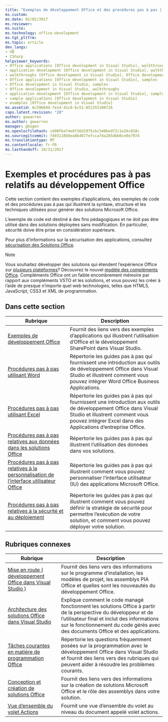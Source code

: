 ```yaml
---
title: "Exemples de développement Office et des procédures pas à pas | Documents Microsoft"
ms.custom: 
ms.date: 02/02/2017
ms.reviewer: 
ms.suite: 
ms.technology: office-development
ms.tgt_pltfrm: 
ms.topic: article
dev_langs:
- VB
- CSharp
helpviewer_keywords:
- Office applications [Office development in Visual Studio], walkthroughs
- application development [Office development in Visual Studio], walkthroughs
- walkthroughs [Office development in Visual Studio], Office development
- Office applications [Office development in Visual Studio], samples
- Office development in Visual Studio, samples
- Office development in Visual Studio, walkthroughs
- application development [Office development in Visual Studio], samples
- sample applications [Office development in Visual Studio]
- examples [Office development in Visual Studio]
ms.assetid: 6c59604d-7e14-41c0-bc51-851355100726
caps.latest.revision: "28"
author: gewarren
ms.author: gewarren
manager: ghogen
ms.openlocfilehash: cd90fbaf4e8f16d1975cbc540bedf2c1e26c018c
ms.sourcegitcommit: f40311056ea0b4677efcca74a285dbb0ce0e7974
ms.translationtype: MT
ms.contentlocale: fr-FR
ms.lasthandoff: 10/31/2017
---
```

# <a name="office-development-samples-and-walkthroughs"></a>Exemples et procédures pas à pas relatifs au développement Office
  Cette section contient des exemples d’applications, des exemples de code et des procédures pas à pas qui illustrent la syntaxe, structure et les techniques utilisées pour générer des solutions Microsoft Office.  
  
 L’exemple de code est destiné à des fins pédagogiques et ne doit pas être utilisé dans des solutions déployées sans modification. En particulier, sécurité doive être prise en considération supérieure.  
  
 Pour plus d’informations sur la sécurisation des applications, consultez [sécurisation des Solutions Office](../vsto/securing-office-solutions.md).  
  
> [!NOTE]  
>  Vous souhaitez développer des solutions qui étendent l’expérience Office sur [plusieurs plateformes](https://dev.office.com/add-in-availability)? Découvrez le nouvel [modèle des compléments Office](https://dev.office.com/docs/add-ins/overview/office-add-ins). Compléments Office ont un faible encombrement mémoire par rapport aux compléments VSTO et les solutions, et vous pouvez les créer à l’aide de presque n’importe quel web technologies, telles que HTML5, JavaScript, CSS3 et XML de programmation.  
  
## <a name="in-this-section"></a>Dans cette section  
  
|Rubrique|Description|  
|-----------|-----------------|  
|[Exemples de développement Office](../vsto/office-development-samples.md)|Fournit des liens vers des exemples d’applications qui illustrent l’utilisation d’Office et le développement SharePoint dans Visual Studio.|  
|[Procédures pas à pas utilisant Word](../vsto/walkthroughs-using-word.md)|Répertorie les guides pas à pas qui fournissent une introduction aux outils de développement Office dans Visual Studio et illustrent comment vous pouvez intégrer Word Office Business Applications.|  
|[Procédures pas à pas utilisant Excel](../vsto/walkthroughs-using-excel.md)|Répertorie les guides pas à pas qui fournissent une introduction aux outils de développement Office dans Visual Studio et illustrent comment vous pouvez intégrer Excel dans des Applications d’entreprise Office.|  
|[Procédures pas à pas relatives aux données dans les solutions Office](../vsto/data-in-office-solutions-walkthroughs.md)|Répertorie les guides pas à pas qui illustrent l’utilisation des données dans vos solutions.|  
|[Procédures pas à pas relatives à la personnalisation de l’interface utilisateur Office](../vsto/office-ui-customization-walkthroughs.md)|Répertorie les guides pas à pas qui illustrent comment vous pouvez personnaliser l’interface utilisateur (IU) des applications Microsoft Office.|  
|[Procédures pas à pas relatives à la sécurité et au déploiement](../vsto/security-and-deployment-walkthroughs.md)|Répertorie les guides pas à pas qui illustrent comment vous pouvez définir la stratégie de sécurité pour permettre l’exécution de votre solution, et comment vous pouvez déployer votre solution.|  
  
## <a name="related-sections"></a>Rubriques connexes  
  
|Rubrique|Description|  
|-----------|-----------------|  
|[Mise en route &#40; développement Office dans Visual Studio &#41;](../vsto/getting-started-office-development-in-visual-studio.md)|Fournit des liens vers des informations sur le programme d’installation, les modèles de projet, les assemblys PIA Office et quelles sont les nouveautés du développement Office.|  
|[Architecture des solutions Office dans Visual Studio](../vsto/architecture-of-office-solutions-in-visual-studio.md)|Explique comment le code managé fonctionnent les solutions Office à partir de la perspective du développeur et de l’utilisateur final et inclut des informations sur le fonctionnement du code gérés avec des documents Office et des applications.|  
|[Tâches courantes en matière de programmation Office](../vsto/common-tasks-in-office-programming.md)|Répertorie les questions fréquemment posées sur la programmation avec le développement Office dans Visual Studio et fournit des liens vers des rubriques qui peuvent aider à résoudre les problèmes courants.|  
|[Conception et création de solutions Office](../vsto/designing-and-creating-office-solutions.md)|Fournit des liens vers des informations sur la création de solutions Microsoft Office et le rôle des assemblys dans votre solution.|  
|[Vue d’ensemble du volet Actions](../vsto/actions-pane-overview.md)|Fournit une vue d’ensemble du volet au niveau du document appelé volet actions.|  
  
  